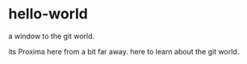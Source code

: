 # hello-world
a window to the git world.

its Proxima here from a bit far away.
here to learn about the git world.
